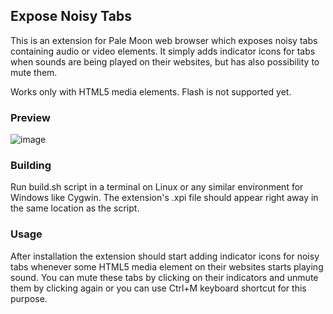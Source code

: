## Expose Noisy Tabs
This is an extension for Pale Moon web browser which exposes noisy tabs containing audio or video elements. It simply adds indicator icons for tabs when sounds are being played on their websites, but has also possibility to mute them.

Works only with HTML5 media elements. Flash is not supported yet.

### Preview
![image](http://i.imgur.com/PCnQVvr.png)

### Building
Run build.sh script in a terminal on Linux or any similar environment for Windows like Cygwin. The extension's .xpi file should appear right away in the same location as the script.

### Usage
After installation the extension should start adding indicator icons for noisy tabs whenever some HTML5 media element on their websites starts playing sound. You can mute these tabs by clicking on their indicators and unmute them by clicking again or you can use Ctrl+M keyboard shortcut for this purpose.